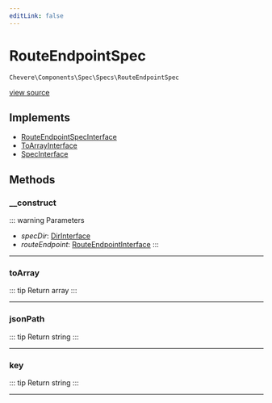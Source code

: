 ```yaml
---
editLink: false
---
```


# RouteEndpointSpec

`Chevere\Components\Spec\Specs\RouteEndpointSpec`

[view source](https://github.com/chevere/chevere/blob/main/src/Chevere/Components/Spec/Specs/RouteEndpointSpec.php)

## Implements

- [RouteEndpointSpecInterface](../../../Interfaces/Spec/Specs/RouteEndpointSpecInterface.md)
- [ToArrayInterface](../../../Interfaces/Common/ToArrayInterface.md)
- [SpecInterface](../../../Interfaces/Spec/SpecInterface.md)

## Methods

### __construct

::: warning Parameters
- *specDir*: [DirInterface](../../../Interfaces/Filesystem/DirInterface.md)
- *routeEndpoint*: [RouteEndpointInterface](../../../Interfaces/Router/Route/RouteEndpointInterface.md)
:::

---

### toArray

::: tip Return
array
:::

---

### jsonPath

::: tip Return
string
:::

---

### key

::: tip Return
string
:::

---
